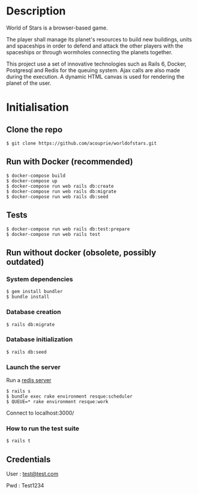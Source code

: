 # Description

World of Stars is a browser-based game.

The player shall manage its planet's resources to build new buildings, units and spaceships in order to defend and attack the other players with the spaceships or through wormholes connecting the planets together.

This project use a set of innovative technologies such as Rails 6, Docker, Postgresql and Redis for the queuing system. Ajax calls are also made during the execution.
A dynamic HTML canvas is used for rendering the planet of the user.

# Initialisation

## Clone the repo

```
$ git clone https://github.com/acouprie/worldofstars.git
```

## Run with Docker (recommended)

```
$ docker-compose build
$ docker-compose up
$ docker-compose run web rails db:create
$ docker-compose run web rails db:migrate
$ docker-compose run web rails db:seed
```

## Tests

```
$ docker-compose run web rails db:test:prepare
$ docker-compose run web rails test
```

## Run without docker (obsolete, possibly outdated)

### System dependencies

```
$ gem install bundler
$ bundle install
```

### Database creation

```
$ rails db:migrate
```

### Database initialization

```
$ rails db:seed
```

### Launch the server

Run a [redis server](https://redis.io/)
```
$ rails s
$ bundle exec rake environment resque:scheduler
$ QUEUE=* rake environment resque:work
```

Connect to localhost:3000/

### How to run the test suite

```
$ rails t
```

## Credentials

User : test@test.com

Pwd : Test1234
